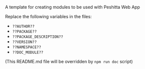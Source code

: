 A template for creating modules to be used with Peshitta Web App

Replace the following variables in the files:
* `??AUTHOR??`
* `??PACKAGE??`
* `??PACKAGE_DESCRIPTION??`
* `??VERSION??`
* `??NAMESPACE??`
* `??DOC_MODULE??`

(This README.md file will be overridden by `npm run doc` script)